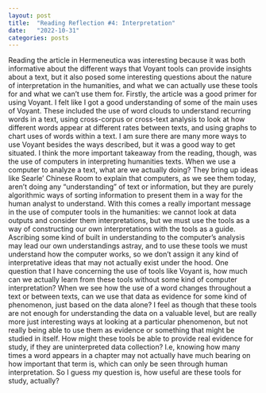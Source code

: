 ```yaml
---
layout: post
title:  "Reading Reflection #4: Interpretation"
date:   "2022-10-31"
categories: posts
---
```


Reading the article in Hermeneutica was interesting because it was both informative about the different ways that Voyant tools can provide insights about a text, but it also posed some interesting questions about the nature of interpretation in the humanities, and what we can actually use these tools for and what we can’t use them for. Firstly, the article was a good primer for using Voyant. I felt like I got a good understanding of some of the main uses of Voyant. These included the use of word clouds to understand recurring words in a text, using cross-corpus or cross-text analysis to look at how different words appear at different rates between texts, and using graphs to chart uses of words within a text. I am sure there are many more ways to use Voyant besides the ways described, but it was a good way to get situated. I think the more important takeaway from the reading, though, was the use of computers in interpreting humanities texts. When we use a computer to analyze a text, what are we actually doing? They bring up ideas like Searle’ Chinese Room to explain that computers, as we see them today, aren’t doing any “understanding” of text or information, but they are purely algorithmic ways of sorting information to present them in a way for the human analyst to understand. With this comes a really important message in the use of computer tools in the humanities: we cannot look at data outputs and consider them interpretations, but we must use the tools as a way of constructing our own interpretations with the tools as a guide. Ascribing some kind of built in understanding to the computer’s analysis may lead our own understandings astray, and to use these tools we must understand how the computer works, so we don’t assign it any kind of interpretative ideas that may not actually exist under the hood.
	One question that I have concerning the use of tools like Voyant is, how much can we actually learn from these tools without some kind of computer interpretation? When we see how the use of a word changes throughout a text or between texts, can we use that data as evidence for some kind of phenomenon, just based on the data alone? I feel as though that these tools are not enough for understanding the data on a valuable level, but are really more just interesting ways at looking at a particular phenomenon, but not really being able to use them as evidence or something that might be studied in itself. How might these tools be able to provide real evidence for study, if they are uninterpreted data collection? I.e, knowing how many times a word appears in a chapter may not actually have much bearing on how important that term is, which can only be seen through human interpretation. So I guess my question is, how useful are these tools for study, actually?
